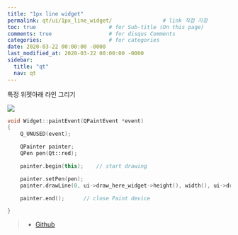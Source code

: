 ```yaml
---
title: "1px line widget"
permalink: qt/ui/1px_line_widget/                # link 직접 지정
toc: true                       # for Sub-title (On this page)
comments: true                  # for disqus Comments
categories:                     # for categories
date: 2020-03-22 00:00:00 -0000
last_modified_at: 2020-03-22 00:00:00 -0000
sidebar:
  title: "qt"
  nav: qt
---
```


특정 위젯아래 라인 그리기

![](/file/image/qt-1px-line-widget.png)

```cpp
void Widget::paintEvent(QPaintEvent *event)
{
    Q_UNUSED(event);

    QPainter painter;
    QPen pen(Qt::red);

    painter.begin(this);    // start drawing

    painter.setPen(pen);
    painter.drawLine(0, ui->draw_here_widget->height(), width(), ui->draw_here_widget->height());  // line

    painter.end();      // close Paint device

}
```

> * [Github](https://github.com/8bitscoding/1px_line_paint)